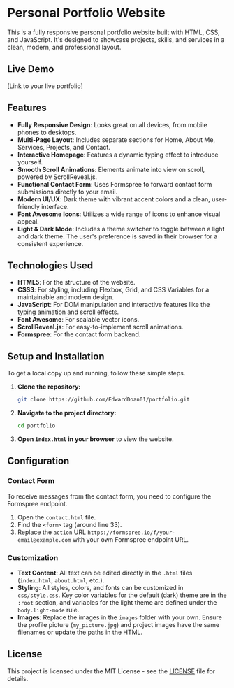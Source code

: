 # Personal Portfolio Website

This is a fully responsive personal portfolio website built with HTML, CSS, and JavaScript. It's designed to showcase projects, skills, and services in a clean, modern, and professional layout.

## Live Demo

[Link to your live portfolio] <!-- TODO: Add the live URL once deployed -->

## Features

- **Fully Responsive Design**: Looks great on all devices, from mobile phones to desktops.
- **Multi-Page Layout**: Includes separate sections for Home, About Me, Services, Projects, and Contact.
- **Interactive Homepage**: Features a dynamic typing effect to introduce yourself.
- **Smooth Scroll Animations**: Elements animate into view on scroll, powered by ScrollReveal.js.
- **Functional Contact Form**: Uses Formspree to forward contact form submissions directly to your email.
- **Modern UI/UX**: Dark theme with vibrant accent colors and a clean, user-friendly interface.
- **Font Awesome Icons**: Utilizes a wide range of icons to enhance visual appeal.
- **Light & Dark Mode**: Includes a theme switcher to toggle between a light and dark theme. The user's preference is saved in their browser for a consistent experience.

## Technologies Used

- **HTML5**: For the structure of the website.
- **CSS3**: For styling, including Flexbox, Grid, and CSS Variables for a maintainable and modern design.
- **JavaScript**: For DOM manipulation and interactive features like the typing animation and scroll effects.
- **Font Awesome**: For scalable vector icons.
- **ScrollReveal.js**: For easy-to-implement scroll animations.
- **Formspree**: For the contact form backend.

## Setup and Installation

To get a local copy up and running, follow these simple steps.

1.  **Clone the repository:**
    ```sh
    git clone https://github.com/EdwardDoan01/portfolio.git
    ```
2.  **Navigate to the project directory:**
    ```sh
    cd portfolio
    ```
3.  **Open `index.html` in your browser** to view the website.

## Configuration

### Contact Form

To receive messages from the contact form, you need to configure the Formspree endpoint.

1.  Open the `contact.html` file.
2.  Find the `<form>` tag (around line 33).
3.  Replace the `action` URL `https://formspree.io/f/your-email@example.com` with your own Formspree endpoint URL.

### Customization

- **Text Content**: All text can be edited directly in the `.html` files (`index.html`, `about.html`, etc.).
- **Styling**: All styles, colors, and fonts can be customized in `css/style.css`. Key color variables for the default (dark) theme are in the `:root` section, and variables for the light theme are defined under the `body.light-mode` rule.
- **Images**: Replace the images in the `images` folder with your own. Ensure the profile picture (`my_picture.jpg`) and project images have the same filenames or update the paths in the HTML.

## License

This project is licensed under the MIT License - see the [LICENSE](LICENSE) file for details.
